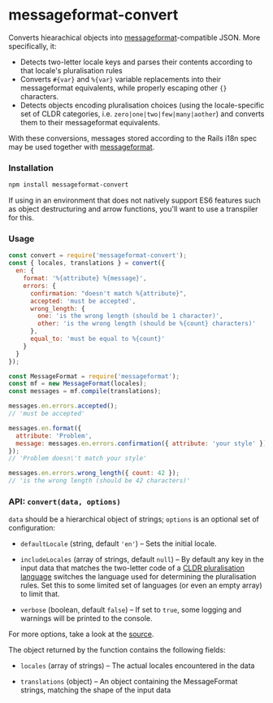 # messageformat-convert

Converts hiearachical objects into [messageformat]-compatible JSON. More
specifically, it:

- Detects two-letter locale keys and parses their contents according to that
  locale's pluralisation rules
- Converts `#{var}` and `%{var}` variable replacements into their messageformat
  equivalents, while properly escaping other `{}` characters.
- Detects objects encoding pluralisation choices (using the locale-specific set
  of CLDR categories, i.e. `zero|one|two|few|many|aother`) and converts them to
  their messageformat equivalents.

With these conversions, messages stored according to the Rails i18n spec may be
used together with [messageformat].

### Installation

```sh
npm install messageformat-convert
```

If using in an environment that does not natively support ES6 features such as
object destructuring and arrow functions, you'll want to use a transpiler for this.

### Usage

```js
const convert = require('messageformat-convert');
const { locales, translations } = convert({
  en: {
    format: '%{attribute} %{message}',
    errors: {
      confirmation: "doesn't match %{attribute}",
      accepted: 'must be accepted',
      wrong_length: {
        one: 'is the wrong length (should be 1 character)',
        other: 'is the wrong length (should be %{count} characters)'
      },
      equal_to: 'must be equal to %{count}'
    }
  }
});

const MessageFormat = require('messageformat');
const mf = new MessageFormat(locales);
const messages = mf.compile(translations);

messages.en.errors.accepted();
// 'must be accepted'

messages.en.format({
  attribute: 'Problem',
  message: messages.en.errors.confirmation({ attribute: 'your style' })
});
// 'Problem doesn\'t match your style'

messages.en.errors.wrong_length({ count: 42 });
// 'is the wrong length (should be 42 characters)'
```

### API: `convert(data, options)`

`data` should be a hierarchical object of strings; `options` is an optional set
of configuration:

- `defaultLocale` (string, default `'en'`) – Sets the initial locale.

- `includeLocales` (array of strings, default `null`) – By default any key in the
  input data that matches the two-letter code of a [CLDR pluralisation language]
  switches the language used for determining the pluralisation rules. Set this to
  some limited set of languages (or even an empty array) to limit that.

- `verbose` (boolean, default `false`) – If set to `true`, some logging and
  warnings will be printed to the console.

For more options, take a look at the [source](./index.js).

The object returned by the function contains the following fields:

- `locales` (array of strings) – The actual locales encountered in the data

- `translations` (object) – An object containing the MessageFormat strings,
  matching the shape of the input data

[cldr pluralisation language]: http://www.unicode.org/cldr/charts/latest/supplemental/language_plural_rules.html
[messageformat]: https://messageformat.github.io/
